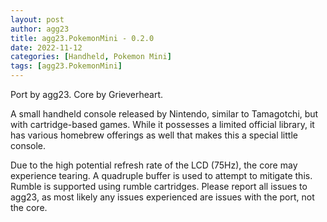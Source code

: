 ```yaml
---
layout: post
author: agg23
title: agg23.PokemonMini - 0.2.0
date: 2022-11-12
categories: [Handheld, Pokemon Mini]
tags: [agg23.PokemonMini]
---
```

Port by agg23. Core by Grieverheart.

A small handheld console released by Nintendo, similar to Tamagotchi, but with cartridge-based games. While it possesses a limited official library, it has various homebrew offerings as well that makes this a special little console.

Due to the high potential refresh rate of the LCD (75Hz), the core may experience tearing. A quadruple buffer is used to attempt to mitigate this. Rumble is supported using rumble cartridges. Please report all issues to agg23, as most likely any issues experienced are issues with the port, not the core.
